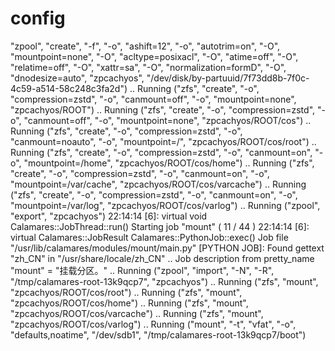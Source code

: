 # config
"zpool", "create", "-f", "-o", "ashift=12", "-o", "autotrim=on", "-O", "mountpoint=none", "-O", "acltype=posixacl", "-O", "atime=off", "-O", "relatime=off", "-O", "xattr=sa", "-O", "normalization=formD", "-O", "dnodesize=auto", "zpcachyos", "/dev/disk/by-partuuid/7f73dd8b-7f0c-4c59-a514-58c248c3fa2d")
    .. Running ("zfs", "create", "-o", "compression=zstd", "-o", "canmount=off", "-o", "mountpoint=none", "zpcachyos/ROOT")
    .. Running ("zfs", "create", "-o", "compression=zstd", "-o", "canmount=off", "-o", "mountpoint=none", "zpcachyos/ROOT/cos")
    .. Running ("zfs", "create", "-o", "compression=zstd", "-o", "canmount=noauto", "-o", "mountpoint=/", "zpcachyos/ROOT/cos/root")
    .. Running ("zfs", "create", "-o", "compression=zstd", "-o", "canmount=on", "-o", "mountpoint=/home", "zpcachyos/ROOT/cos/home")
    .. Running ("zfs", "create", "-o", "compression=zstd", "-o", "canmount=on", "-o", "mountpoint=/var/cache", "zpcachyos/ROOT/cos/varcache")
    .. Running ("zfs", "create", "-o", "compression=zstd", "-o", "canmount=on", "-o", "mountpoint=/var/log", "zpcachyos/ROOT/cos/varlog")
    .. Running ("zpool", "export", "zpcachyos")
22:14:14 [6]: virtual void Calamares::JobThread::run()
    Starting job "mount" ( 11 / 44 )
22:14:14 [6]: virtual Calamares::JobResult Calamares::PythonJob::exec()
    Job file "/usr/lib/calamares/modules/mount/main.py"
[PYTHON JOB]: Found gettext "zh_CN" in "/usr/share/locale/zh_CN"
    .. Job description from pretty_name "mount" = "挂载分区。"
    .. Running ("zpool", "import", "-N", "-R", "/tmp/calamares-root-13k9qcp7", "zpcachyos")
    .. Running ("zfs", "mount", "zpcachyos/ROOT/cos/root")
    .. Running ("zfs", "mount", "zpcachyos/ROOT/cos/home")
    .. Running ("zfs", "mount", "zpcachyos/ROOT/cos/varcache")
    .. Running ("zfs", "mount", "zpcachyos/ROOT/cos/varlog")
    .. Running ("mount", "-t", "vfat", "-o", "defaults,noatime", "/dev/sdb1", "/tmp/calamares-root-13k9qcp7/boot")
